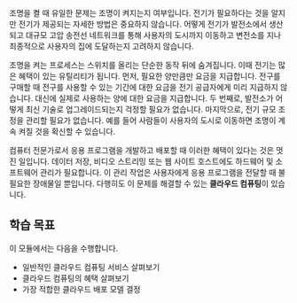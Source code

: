 조명을 켤 때 유일한 문제는 조명이 켜지는지 여부입니다. 전기가 필요하다는 것을 알지만 전기가 제공되는 자세한 방법은 중요하지 않습니다. 어떻게 전기가 발전소에서 생산되고 대규모 고압 송전선 네트워크를 통해 사용자의 도시까지 이동하고 변전소를 지나 최종적으로 사용자의 집에 도달하는지 고려하지 않습니다.

조명을 켜는 프로세스는 스위치를 올리는 단순한 동작 뒤에 숨겨집니다. 이때 전기는 많은 혜택이 있는 유틸리티가 됩니다. 먼저, 필요한 양만큼만 요금을 지급합니다. 전구를 구매할 때 전구를 사용할 수 있는 기간에 대한 요금을 전기 공급자에게 미리 지급하지 않습니다. 대신에 실제로 사용하는 양에 대한 요금을 지급합니다. 두 번째로, 발전소가 어떻게 최신 기술로 업그레이드되는지 걱정할 필요가 없습니다. 마지막으로, 전기 규모 조정을 관리할 필요가 없습니다. 예를 들어 사람들이 사용자의 도시로 이동하면 조명이 계속 켜질 것을 확신할 수 있습니다.

컴퓨터 전문가로서 응용 프로그램을 개발하고 배포할 때 이러한 혜택이 있다는 것은 멋진 일입니다. 데이터 저장, 비디오 스트리밍 또는 웹 사이트 호스트에도 하드웨어 및 소프트웨어 관리가 필요합니다. 이 관리 작업은 사용자에게 응용 프로그램을 전달할 때 불필요한 장애물일 뿐입니다. 다행히도 이 문제를 해결할 수 있는 **클라우드 컴퓨팅**이 있습니다.

## <a name="learning-objectives"></a>학습 목표
이 모듈에서는 다음을 수행합니다.

- 일반적인 클라우드 컴퓨팅 서비스 살펴보기
- 클라우드 컴퓨팅의 혜택 살펴보기
- 가장 적합한 클라우드 배포 모델 결정
